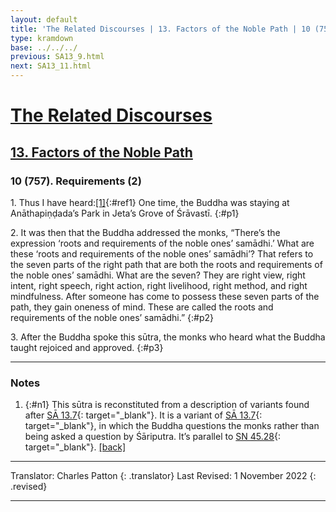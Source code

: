 ```yaml
---
layout: default
title: 'The Related Discourses | 13. Factors of the Noble Path | 10 (757). Requirements (2)'
type: kramdown
base: ../../../
previous: SA13_9.html
next: SA13_11.html
---
```


# [The Related Discourses](../index.html)
## [13. Factors of the Noble Path](index.html)
### 10 (757). Requirements (2)

1\. Thus I have heard:[\[1\]](#n1){:#ref1} One time, the Buddha was staying at Anāthapiṇḍada’s Park in Jeta’s Grove of Śrāvastī.
{:#p1}

2\. It was then that the Buddha addressed the monks, “There’s the expression ‘roots and requirements of the noble ones’ samādhi.’ What are these ‘roots and requirements of the noble ones’ samādhi’? That refers to the seven parts of the right path that are both the roots and requirements of the noble ones’ samādhi. What are the seven? They are right view, right intent, right speech, right action, right livelihood, right method, and right mindfulness. After someone has come to possess these seven parts of the path, they gain oneness of mind. These are called the roots and requirements of the noble ones’ samādhi.”
{:#p2}

3\. After the Buddha spoke this sūtra, the monks who heard what the Buddha taught rejoiced and approved.
{:#p3}

---

### Notes

1. {:#n1} This sūtra is reconstituted from a description of variants found after [SĀ 13.7](SA13_7.html){: target="_blank"}. It is a variant of [SĀ 13.7](SA13_7.html){: target="_blank"}, in which the Buddha questions the monks rather than being asked a question by Śāriputra. It’s parallel to [SN 45.28](https://suttacentral.net/sn45.28){: target="_blank"}. [\[back\]](#ref1)


---

Translator: Charles Patton
{: .translator}
Last Revised: 1 November 2022
{: .revised}

---